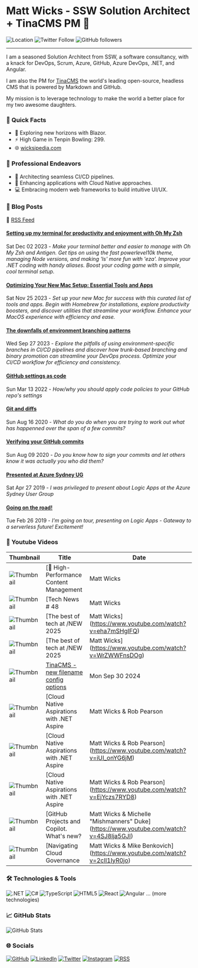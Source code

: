 # Matt Wicks - SSW Solution Architect + TinaCMS PM 👋

![Location](https://img.shields.io/badge/-Newcastle,_Australia-0891b2?style=flat-square)
![Twitter Follow](https://img.shields.io/twitter/follow/matteightyate?logo=twitter&style=flat-square&color=0891b2)
![GitHub followers](https://img.shields.io/github/followers/wicksipedia?logo=github&style=flat-square&color=0891b2)

---

I am a seasoned Solution Architect from SSW, a software consultancy, with a knack for DevOps, Scrum, Azure, GitHub, Azure DevOps, .NET, and Angular.

I am also the PM for [TinaCMS](https://tina.io) the world's leading open-source, headless CMS that is powered by Markdown and GitHub.

My mission is to leverage technology to make the world a better place for my two awesome daughters.

### 🎯 Quick Facts

- 🌱 Exploring new horizons with Blazor.
- ⚡ High Game in Tenpin Bowling: 299.
- 🌐 [wicksipedia.com](https://wicksipedia.com)
  
### 💼 Professional Endeavors

- 🔄 Architecting seamless CI/CD pipelines.
- 🚀 Enhancing applications with Cloud Native approaches.
- 💻 Embracing modern web frameworks to build intuitive UI/UX.

### 📙 Blog Posts

🔗 [RSS Feed](https://wicksipedia.com/feed.xml)

<!-- BLOG-POST-LIST:START -->

#### [Setting up my terminal for productivity and enjoyment with Oh My Zsh](https://wicksipedia.com/blog/terminal-setup)
Sat Dec 02 2023 - *Make your terminal better and easier to manage with Oh My Zsh and Antigen. Get tips on using the fast powerlevel10k theme, managing Node versions, and making 'ls' more fun with 'eza'. Improve your .NET coding with handy aliases. Boost your coding game with a simple, cool terminal setup.*
  


#### [Optimizing Your New Mac Setup: Essential Tools and Apps](https://wicksipedia.com/blog/setting-up-a-new-mac)
Sat Nov 25 2023 - *Set up your new Mac for success with this curated list of tools and apps. Begin with Homebrew for installations, explore productivity boosters, and discover utilities that streamline your workflow. Enhance your MacOS experience with efficiency and ease.*
  


#### [The downfalls of environment branching patterns](https://wicksipedia.com/blog/downfalls-of-environment-branching-patterns)
Wed Sep 27 2023 - *Explore the pitfalls of using environment-specific branches in CI/CD pipelines and discover how trunk-based branching and binary promotion can streamline your DevOps process. Optimize your CI/CD workflow for efficiency and consistency.*
  


#### [GitHub settings as code](https://wicksipedia.com/blog/github-settings-as-code)
Sun Mar 13 2022 - *How/why you should apply code policies to your GitHub repo's settings*
  


#### [Git and diffs](https://wicksipedia.com/blog/git-and-diffs)
Sun Aug 16 2020 - *What do you do when you are trying to work out what has happenned over the span of a few commits?*
  


#### [Verifying your GitHub commits](https://wicksipedia.com/blog/verifying-your-github-commits)
Sun Aug 09 2020 - *Do you know how to sign your commits and let others know it was *actually* you who did them?*
  


#### [Presented at Azure Sydney UG](https://wicksipedia.com/blog/presented-at-azure-sydney-ug)
Sat Apr 27 2019 - *I was privileged to present about Logic Apps at the Azure Sydney User Group*
  


#### [Going on the road!](https://wicksipedia.com/blog/going-on-the-road)
Tue Feb 26 2019 - *I’m going on tour, presenting on Logic Apps - Gateway to a serverless future! Excitement!*
  
<!-- BLOG-POST-LIST:END -->

### 🎥 Youtube Videos
<!-- YOUTUBE-VIDEO-LIST:START -->
| Thumbnail | Title | Date |
|---|---|---|
| ![Thumbnail](https://img.youtube.com/vi/hx3acbHE7uM/maxresdefault.jpg) | [🚀 High-Performance Content Management | Matt Wicks | SSW User Groups](https://www.youtube.com/watch?v=hx3acbHE7uM) | Wed Jun 11 2025 |  
| ![Thumbnail](https://img.youtube.com/vi/FmHTq6muq-Y/maxresdefault.jpg) | [Tech News # 48 | Matt Wicks | AI, GitHub, .NET 10 Preview + Russian Influence on Chatbots](https://www.youtube.com/watch?v=FmHTq6muq-Y) | Thu May 22 2025 |  
| ![Thumbnail](https://img.youtube.com/vi/eha7mSHgIFQ/maxresdefault.jpg) | [The best of tech at /NEW 2025 | Matt Wicks](https://www.youtube.com/watch?v=eha7mSHgIFQ) | Thu May 22 2025 |  
| ![Thumbnail](https://img.youtube.com/vi/WrZWWFnsDOg/maxresdefault.jpg) | [The best of tech at /NEW 2025 | Matt Wicks](https://www.youtube.com/watch?v=WrZWWFnsDOg) | Thu May 22 2025 |  
| ![Thumbnail](https://img.youtube.com/vi/MTshbbBwrHw/maxresdefault.jpg) | [TinaCMS - new filename config options](https://www.youtube.com/watch?v=MTshbbBwrHw) | Mon Sep 30 2024 |  
| ![Thumbnail](https://img.youtube.com/vi/59G9Cd-rV9w/maxresdefault.jpg) | [Cloud Native Aspirations with .NET Aspire | Matt Wicks & Rob Pearson | SSW User Groups](https://www.youtube.com/watch?v=59G9Cd-rV9w) | Wed May 01 2024 |  
| ![Thumbnail](https://img.youtube.com/vi/iUI_onYG6jM/maxresdefault.jpg) | [Cloud Native Aspirations with .NET Aspire | Matt Wicks & Rob Pearson](https://www.youtube.com/watch?v=iUI_onYG6jM) | Fri Apr 12 2024 |  
| ![Thumbnail](https://img.youtube.com/vi/EjYczs7RYD8/maxresdefault.jpg) | [Cloud Native Aspirations with .NET Aspire | Matt Wicks & Rob Pearson](https://www.youtube.com/watch?v=EjYczs7RYD8) | Thu Apr 11 2024 |  
| ![Thumbnail](https://img.youtube.com/vi/4SJ8lja5GJI/maxresdefault.jpg) | [GitHub Projects and Copilot. What's new? | Matt Wicks & Michelle "Mishmanners" Duke](https://www.youtube.com/watch?v=4SJ8lja5GJI) | Wed Mar 27 2024 |  
| ![Thumbnail](https://img.youtube.com/vi/2cIl1IyR0jo/maxresdefault.jpg) | [Navigating Cloud Governance | Matt Wicks & Mike Benkovich](https://www.youtube.com/watch?v=2cIl1IyR0jo) | Wed Mar 27 2024 |  
<!-- YOUTUBE-VIDEO-LIST:END -->


### 🛠️ Technologies & Tools

![.NET](https://img.shields.io/badge/-_.NET-512BD4?style=flat-square&logo=.net&logoColor=white)
![C#](https://img.shields.io/badge/-C_Sharp-239120?style=flat-square&logo=c-sharp&logoColor=white)
![TypeScript](https://img.shields.io/badge/-TypeScript-3178C6?style=flat-square&logo=typescript&logoColor=white)
![HTML5](https://img.shields.io/badge/-HTML5-E34F26?style=flat-square&logo=html5&logoColor=white)
![React](https://img.shields.io/badge/-React-61DAFB?style=flat-square&logo=react&logoColor=white)
![Angular](https://img.shields.io/badge/-Angular-DD0031?style=flat-square&logo=angular&logoColor=white)
... (more technologies)

### 📈 GitHub Stats

![GitHub Stats](https://github-readme-stats.vercel.app/api?username=wicksipedia&show_icons=true&hide=&count_private=true&title_color=0891b2&text_color=ffffff&icon_color=0891b2&bg_color=1c1917&hide_border=true&show_icons=true)

### 🌐 Socials

[![GitHub](https://img.icons8.com/nolan/64/github.png)](https://www.github.com/wicksipedia) 
[![LinkedIn](https://img.icons8.com/nolan/64/linkedin.png)](https://www.linkedin.com/comm/mynetwork/discovery-see-all?usecase=PEOPLE_FOLLOWS&followMember=matt-wicks)
[![Twitter](https://img.icons8.com/nolan/64/twitter.png)](https://www.twitter.com/matteightyate)
[![Instagram](https://img.icons8.com/nolan/64/instagram-new.png)](http://www.instagram.com/wicksipedia)
[![RSS](https://img.icons8.com/nolan/64/rss.png)](https://wicksipedia.com/feed.xml)
